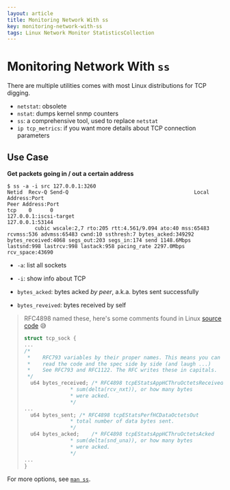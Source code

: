 ```yaml
---
layout: article
title: Monitoring Network With ss
key: monitoring-network-with-ss
tags: Linux Network Monitor StatisticsCollection
---
```


<!-- more -->

Monitoring Network With `ss`
===============================

There are multiple utilities comes with most Linux distributions for TCP digging.

- `netstat`: obsolete
- `nstat`: dumps kernel snmp counters
- `ss`: a comprehensive tool, used to replace `netstat`
- `ip tcp_metrics`: if you want more details about TCP connection parameters


Use Case
--------

__Get packets going in / out a certain address__

```console
$ ss -a -i src 127.0.0.1:3260
Netid  Recv-Q Send-Q                                         Local Address:Port                                                          Peer Address:Port                
tcp    0      0                                                  127.0.0.1:iscsi-target                                                     127.0.0.1:53144                
         cubic wscale:2,7 rto:205 rtt:4.561/9.094 ato:40 mss:65483 rcvmss:536 advmss:65483 cwnd:10 ssthresh:7 bytes_acked:349292 bytes_received:4068 segs_out:203 segs_in:174 send 1148.6Mbps lastsnd:998 lastrcv:998 lastack:958 pacing_rate 2297.0Mbps rcv_space:43690
```

- `-a`: list all sockets
- `-i`: show info about TCP

- `bytes_acked`: bytes acked _by peer_, a.k.a. bytes sent successfully
- `bytes_reveived`: bytes received by self

> RFC4898 named these, here's some comments found in Linux [source code](https://elixir.bootlin.com/linux/latest/source/include/linux/tcp.h#L157) :sweat_smile:
>
> ```c
> struct tcp_sock {
> ...
> /*
>  *	RFC793 variables by their proper names. This means you can
>  *	read the code and the spec side by side (and laugh ...)
>  *	See RFC793 and RFC1122. The RFC writes these in capitals.
>  */
> 	u64	bytes_received;	/* RFC4898 tcpEStatsAppHCThruOctetsReceived
> 				 * sum(delta(rcv_nxt)), or how many bytes
> 				 * were acked.
> 				 */
> ...
> 	u64	bytes_sent;	/* RFC4898 tcpEStatsPerfHCDataOctetsOut
> 				 * total number of data bytes sent.
> 				 */
> 	u64	bytes_acked;	/* RFC4898 tcpEStatsAppHCThruOctetsAcked
> 				 * sum(delta(snd_una)), or how many bytes
> 				 * were acked.
> 				 */
> ...
> }
> ```

For more options, see [`man ss`](https://man.archlinux.org/man/ss.8.en).
